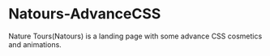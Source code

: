 # Natours-AdvanceCSS
Nature Tours(Natours) is a landing page with some advance CSS cosmetics and animations.
